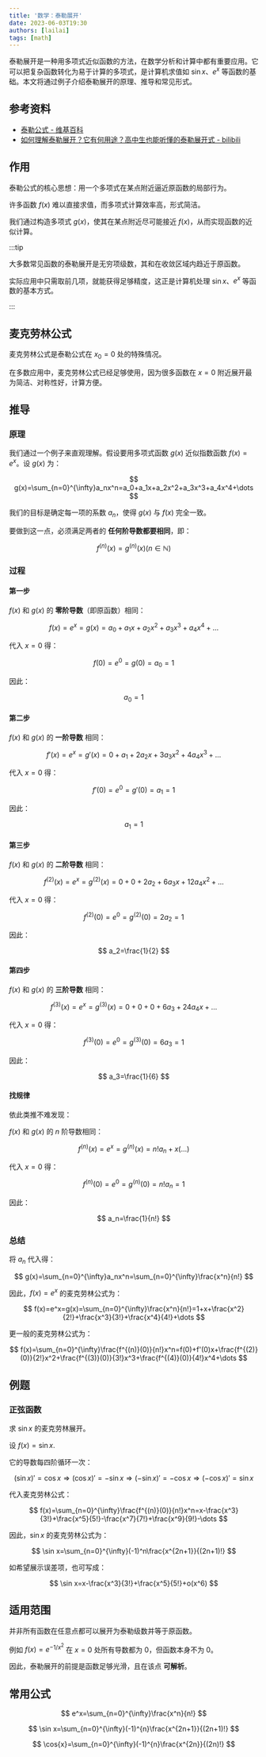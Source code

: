 ```yaml
---
title: '数学：泰勒展开'
date: 2023-06-03T19:30
authors: [lailai]
tags: [math]
---
```


泰勒展开是一种用多项式近似函数的方法，在数学分析和计算中都有重要应用。它可以把复杂函数转化为易于计算的多项式，是计算机求值如 $\sin x$、$e^x$ 等函数的基础。本文将通过例子介绍泰勒展开的原理、推导和常见形式。

<!-- truncate -->

## 参考资料

- [泰勒公式 - 维基百科](https://zh.wikipedia.org/zh-cn/泰勒公式)
- [如何理解泰勒展开？它有何用途？高中生也能听懂的泰勒展开式 - bilibili](https://www.bilibili.com/video/BV1ss411E7be/)

## 作用

泰勒公式的核心思想：用一个多项式在某点附近逼近原函数的局部行为。

许多函数 $f(x)$ 难以直接求值，而多项式计算效率高，形式简洁。

我们通过构造多项式 $g(x)$，使其在某点附近尽可能接近 $f(x)$，从而实现函数的近似计算。

:::tip

大多数常见函数的泰勒展开是无穷项级数，其和在收敛区域内趋近于原函数。

实际应用中只需取前几项，就能获得足够精度，这正是计算机处理 $\sin x$、$e^x$ 等函数的基本方式。

:::

## 麦克劳林公式

麦克劳林公式是泰勒公式在 $x_0=0$ 处的特殊情况。

在多数应用中，麦克劳林公式已经足够使用，因为很多函数在 $x=0$ 附近展开最为简洁、对称性好，计算方便。

## 推导

### 原理

我们通过一个例子来直观理解。假设要用多项式函数 $g(x)$ 近似指数函数 $f(x)=e^x$。设 $g(x)$ 为：

$$
g(x)=\sum_{n=0}^{\infty}a_nx^n=a_0+a_1x+a_2x^2+a_3x^3+a_4x^4+\dots
$$

我们的目标是确定每一项的系数 $a_n$，使得 $g(x)$ 与 $f(x)$ 完全一致。

要做到这一点，必须满足两者的 **任何阶导数都要相同**，即：

$$
f^{(n)}(x)=g^{(n)}(x)(n\in\mathbb{N})
$$

### 过程

#### 第一步

$f(x)$ 和 $g(x)$ 的 **零阶导数**（即原函数）相同：

$$
f(x)=e^x=g(x)=a_0+a_1x+a_2x^2+a_3x^3+a_4x^4+\dots
$$

代入 $x=0$ 得：

$$
f(0)=e^0=g(0)=a_0=1
$$

因此：

$$
a_0=1
$$

#### 第二步

$f(x)$ 和 $g(x)$ 的 **一阶导数** 相同：

$$
f'(x)=e^x=g'(x)=0+a_1+2a_2x+3a_3x^2+4a_4x^3+\dots
$$

代入 $x=0$ 得：

$$
f'(0)=e^0=g'(0)=a_1=1
$$

因此：

$$
a_1=1
$$

#### 第三步

$f(x)$ 和 $g(x)$ 的 **二阶导数** 相同：

$$
f^{(2)}(x)=e^x=g^{(2)}(x)=0+0+2a_2+6a_3x+12a_4x^2+\dots
$$

代入 $x=0$ 得：

$$
f^{(2)}(0)=e^0=g^{(2)}(0)=2a_2=1
$$

因此：

$$
a_2=\frac{1}{2}
$$

#### 第四步

$f(x)$ 和 $g(x)$ 的 **三阶导数** 相同：

$$
f^{(3)}(x)=e^x=g^{(3)}(x)=0+0+0+6a_3+24a_4x+\dots
$$

代入 $x=0$ 得：

$$
f^{(3)}(0)=e^0=g^{(3)}(0)=6a_3=1
$$

因此：

$$
a_3=\frac{1}{6}
$$

#### 找规律

依此类推不难发现：

$f(x)$ 和 $g(x)$ 的 $n$ 阶导数相同：

$$
f^{(n)}(x)=e^x=g^{(n)}(x)=n! a_{n}+x(\dots)
$$

代入 $x=0$ 得：

$$
f^{(n)}(0)=e^0=g^{(n)}(0)=n! a_{n}=1
$$

因此：

$$
a_n=\frac{1}{n!}
$$

### 总结

将 $a_n$ 代入得：

$$
g(x)=\sum_{n=0}^{\infty}a_nx^n=\sum_{n=0}^{\infty}\frac{x^n}{n!}
$$

因此，$f(x)=e^x$ 的麦克劳林公式为：

$$
f(x)=e^x=g(x)=\sum_{n=0}^{\infty}\frac{x^n}{n!}=1+x+\frac{x^2}{2!}+\frac{x^3}{3!}+\frac{x^4}{4!}+\dots
$$

更一般的麦克劳林公式为：

$$
f(x)=\sum_{n=0}^{\infty}\frac{f^{(n)}(0)}{n!}x^n=f(0)+f'(0)x+\frac{f^{(2)}(0)}{2!}x^2+\frac{f^{(3)}(0)}{3!}x^3+\frac{f^{(4)}(0)}{4!}x^4+\dots
$$

## 例题

### 正弦函数

求 $\sin x$ 的麦克劳林展开。

设 $f(x)=\sin x$.

它的导数每四阶循环一次：

$$
(\sin x)'=\cos{x} \Rightarrow (\cos{x})'=-\sin x \Rightarrow (-\sin x)'=-\cos{x} \Rightarrow (-\cos{x})'=\sin x
$$

代入麦克劳林公式：

$$
f(x)=\sum_{n=0}^{\infty}\frac{f^{(n)}(0)}{n!}x^n=x-\frac{x^3}{3!}+\frac{x^5}{5!}-\frac{x^7}{7!}+\frac{x^9}{9!}-\dots
$$

因此，$\sin x$ 的麦克劳林公式为：

$$
\sin x=\sum_{n=0}^{\infty}(-1)^n\frac{x^{2n+1}}{(2n+1)!}
$$

如希望展示误差项，也可写成：

$$
\sin x=x-\frac{x^3}{3!}+\frac{x^5}{5!}+o(x^6)
$$

## 适用范围

并非所有函数在任意点都可以展开为泰勒级数并等于原函数。

例如 $f(x)=e^{-1/x^2}$ 在 $x=0$ 处所有导数都为 $0$，但函数本身不为 $0$。

因此，泰勒展开的前提是函数足够光滑，且在该点 **可解析**。

## 常用公式

$$
e^x=\sum_{n=0}^{\infty}\frac{x^n}{n!}
$$

$$
\sin x=\sum_{n=0}^{\infty}(-1)^{n}\frac{x^{2n+1}}{(2n+1)!}
$$

$$
\cos{x}=\sum_{n=0}^{\infty}(-1)^{n}\frac{x^{2n}}{(2n)!}
$$
